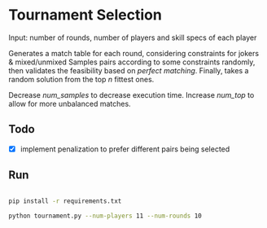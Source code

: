 # Tournament Selection

Input: number of rounds, number of players and skill specs of each player

Generates a match table for each round, considering constraints for jokers & mixed/unmixed
Samples pairs according to some constraints randomly, then validates the feasibility based on *perfect matching*.
Finally, takes a random solution from the top *n* fittest ones.

Decrease *num_samples* to decrease execution time.
Increase *num_top* to allow for more unbalanced matches. 

## Todo
- [x] implement penalization to prefer different pairs being selected


## Run

```bash

pip install -r requirements.txt

python tournament.py --num-players 11 --num-rounds 10 

```